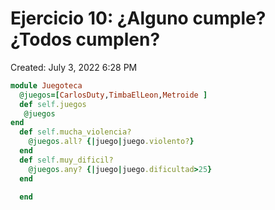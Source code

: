 # Ejercicio 10: ¿Alguno cumple? ¿Todos cumplen?

Created: July 3, 2022 6:28 PM

```ruby
module Juegoteca
  @juegos=[CarlosDuty,TimbaElLeon,Metroide ]
  def self.juegos 
   @juegos 
end
  def self.mucha_violencia?
    @juegos.all? {|juego|juego.violento?}
  end
  def self.muy_dificil?
    @juegos.any? {|juego|juego.dificultad>25}
  end
    
  end
```